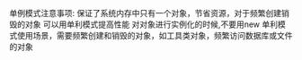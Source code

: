 单例模式注意事项:
保证了系统内存中只有一个对象，节省资源，对于频繁创建销毁的对象
可以用单利模式提高性能
对对象进行实例化的时候,不要用new
单利模式使用场景，需要频繁创建和销毁的对象，如工具类对象，频繁访问数据库或文件的对象